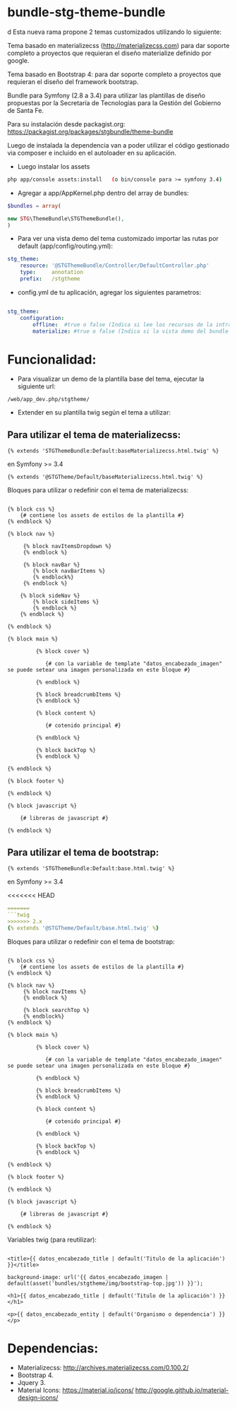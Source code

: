 # bundle-stg-theme-bundle
d
Esta nueva rama propone 2 temas customizados utilizando lo siguiente: 

Tema basado en materializecss (http://materializecss.com) para dar soporte completo a proyectos que requieran el diseño materialize definido por google.

Tema basado en Bootstrap 4: para dar soporte completo a proyectos que requieran el diseño del framework bootstrap.


Bundle para Symfony (2.8 a 3.4) para utilizar las plantillas de diseño propuestas por la Secretaría de Tecnologías para la Gestión del Gobierno de Santa Fe.

Para su instalación desde packagist.org: https://packagist.org/packages/stgbundle/theme-bundle

Luego de instalada la dependencia van a poder utilizar el código gestionado via composer e incluido en el autoloader en su aplicación.

- Luego instalar los assets

```bash
php app/console assets:install   (o bin/console para >= symfony 3.4)
```

- Agregar a app/AppKernel.php dentro del array de bundles:

```php
$bundles = array(

new STG\ThemeBundle\STGThemeBundle(),
)
```

- Para ver una vista demo del tema customizado importar las rutas por default (app/config/routing.yml):

```yml
stg_theme:
    resource: '@STGThemeBundle/Controller/DefaultController.php'
    type:     annotation
    prefix:   /stgtheme
```

- config.yml de tu aplicación, agregar los siguientes parametros:

```yml

stg_theme:
    configuration:
        offline:  #true o false (Indica si lee los recursos de la intranet de gobierno o de servidores cdn externos).
        materialize: #true o false (Indica si la vista demo del bundle renderiza la basada en materializecss o en bootstrap, son las vistas de ejemplo de maquetación)

```
Funcionalidad:
=============

- Para visualizar un demo de la plantilla base del tema, ejecutar la siguiente url:

```
/web/app_dev.php/stgtheme/
```

- Extender en su plantilla twig según el tema a utilizar: 

Para utilizar el tema de materializecss:
---------------------------------------

```twig
{% extends 'STGThemeBundle:Default:baseMaterializecss.html.twig' %}
```
en Symfony >= 3.4 

```twig
{% extends '@STGTheme/Default/baseMaterializecss.html.twig' %}
```

Bloques para utilizar o redefinir con el tema de materializecss:

```twig

{% block css %}
    {# contiene los assets de estilos de la plantilla #}
{% endblock %}

{% block nav %}

     {% block navItemsDropdown %}
     {% endblock %}
     
     {% block navBar %}
        {% block navBarItems %}
        {% endblock%}
     {% endblock %}

    {% block sideNav %}
        {% block sideItems %}
        {% endblock %}        
    {% endblock %}
     
{% endblock %}

{% block main %}
    
         {% block cover %}
         
            {# con la variable de template "datos_encabezado_imagen" se puede setear una imagen personalizada en este bloque #}
         
         {% endblock %}
    
         {% block breadcrumbItems %}                                 
         {% endblock %}
         
         {% block content %}        
         
            {# cotenido principal #}
         
         {% endblock %}
         
         {% block backTop %}         
         {% endblock %}
    
{% endblock %}

{% block footer %}

{% endblock %}

{% block javascript %}

    {# libreras de javascript #}

{% endblock %}

```


Para utilizar el tema de bootstrap:
-----------------------------------

```twig
{% extends 'STGThemeBundle:Default:base.html.twig' %}
```
en Symfony >= 3.4 

<<<<<<< HEAD
```yml
=======
```twig
>>>>>>> 2.x
{% extends '@STGTheme/Default/base.html.twig' %}
```

Bloques para utilizar o redefinir con el tema de bootstrap:

```twig

{% block css %}
    {# contiene los assets de estilos de la plantilla #}
{% endblock %}

{% block nav %}
     {% block navItems %}
     {% endblock %}
     
     {% block searchTop %}     
     {% endblock%}
{% endblock %}

{% block main %}
    
         {% block cover %}
         
            {# con la variable de template "datos_encabezado_imagen" se puede setear una imagen personalizada en este bloque #}
         
         {% endblock %}
    
         {% block breadcrumbItems %}                                 
         {% endblock %}
         
         {% block content %}        
         
            {# cotenido principal #}
         
         {% endblock %}
         
         {% block backTop %}         
         {% endblock %}
    
{% endblock %}

{% block footer %}

{% endblock %}

{% block javascript %}

    {# libreras de javascript #}

{% endblock %}

```

Variables twig (para reutilizar):

```twig

<title>{{ datos_encabezado_title | default('Titulo de la aplicación') }}</title>

background-image: url('{{ datos_encabezado_imagen |  default(asset('bundles/stgtheme/img/bootstrap-top.jpg')) }}');

<h1>{{ datos_encabezado_title | default('Titulo de la aplicación') }}</h1>

<p>{{ datos_encabezado_entity | default('Organismo o dependencia') }}</p>

```

Dependencias:
============

- Materializecss: http://archives.materializecss.com/0.100.2/
- Bootstrap 4.
- Jquery 3.
- Material Icons: https://material.io/icons/ http://google.github.io/material-design-icons/
